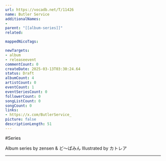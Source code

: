 ```yaml
---
url: https://vocadb.net/T/11426
name: Butler Service
additionalNames: 
- 
parent: "[[album-series]]"
related:

mappedNicoTags:

newTargets:
- album
- releaseevent
commentCount: 0
createDate: 2025-03-13T03:30:24.64
status: Draft
albumCount: 4
artistCount: 0
eventCount: 1
eventSeriesCount: 0
followerCount: 0
songListCount: 0
songCount: 0
links: 
- https://x.com/ButlerService_
picture: false
descriptionLength: 51
---
```


#Series

Album series by zensen & ど～ぱみん 
Illustrated by カトレア

---

